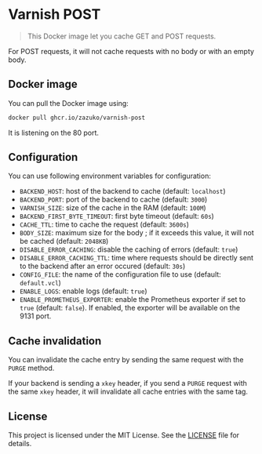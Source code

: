 # Varnish POST

> This Docker image let you cache GET and POST requests.

For POST requests, it will not cache requests with no body or with an empty body.

## Docker image

You can pull the Docker image using:

```sh
docker pull ghcr.io/zazuko/varnish-post
```

It is listening on the 80 port.

## Configuration

You can use following environment variables for configuration:

- `BACKEND_HOST`: host of the backend to cache (default: `localhost`)
- `BACKEND_PORT`: port of the backend to cache (default: `3000`)
- `VARNISH_SIZE`: size of the cache in the RAM (default: `100M`)
- `BACKEND_FIRST_BYTE_TIMEOUT`: first byte timeout (default: `60s`)
- `CACHE_TTL`: time to cache the request (default: `3600s`)
- `BODY_SIZE`: maximum size for the body ; if it exceeds this value, it will not be cached (default: `2048KB`)
- `DISABLE_ERROR_CACHING`: disable the caching of errors (default: `true`)
- `DISABLE_ERROR_CACHING_TTL`: time where requests should be directly sent to the backend after an error occured (default: `30s`)
- `CONFIG_FILE`: the name of the configuration file to use (default: `default.vcl`)
- `ENABLE_LOGS`: enable logs (default: `true`)
- `ENABLE_PROMETHEUS_EXPORTER`: enable the Prometheus exporter if set to `true` (default: `false`).
  If enabled, the exporter will be available on the 9131 port.

## Cache invalidation

You can invalidate the cache entry by sending the same request with the `PURGE` method.

If your backend is sending a `xkey` header, if you send a `PURGE` request with the same `xkey` header, it will invalidate all cache entries with the same tag.

## License

This project is licensed under the MIT License.
See the [LICENSE](./LICENSE) file for details.
